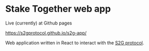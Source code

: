 # Stake Together web app

Live (currently) at Github pages

https://s2gprotocol.github.io/s2g-app/


Web application written in React to interact with the [S2G protocol](https://github.com/s2gprotocol/s2g-protocol).
